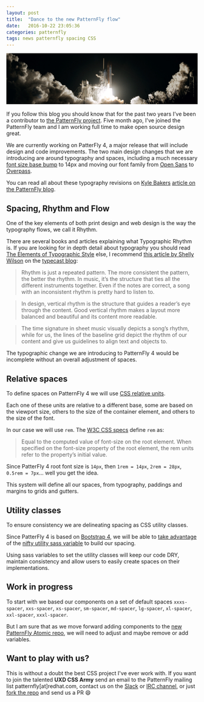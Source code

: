 ```yaml
---
layout: post
title:  "Dance to the new PatternFly flow"
date:   2016-10-22 23:05:36
categories: patternfly
tags: news patternfly spacing CSS
---
```


![PatternFly new visuals](/img/spaces/spaces.jpg)

If you follow this blog you should know that for the past two years I’ve been a contributor to [the PatternFly project](https://www.patternfly.org/). Five month ago, I've joined the PatternFly team and I am working full time to make open source design great.

We are currently working on PatterFly 4, a major release that will include design and code improvements. The two main design changes that we are introducing are around typography and spaces, including a much necessary [font size base bump](https://medium.com/attack-the-front/your-body-text-is-too-small-5e02d36dc902#.o9y3t6r40) to 14px and moving our font family from [Open
Sans](https://fonts.google.com/specimen/Open+Sans) to [Overpass](http://overpassfont.org/).

You can read all about these typography revisions on [Kyle Bakers](https://github.com/orgs/patternfly/people/kybaker) [article on the PatternFly blog](#).

## Spacing, Rhythm and Flow

One of the key elements of both print design and web design is the way the typography flows, we call it Rhythm.

There are several books and articles explaining what Typographic Rhythm is. If you are looking for in depth detail about typography you should read [The Elements of Typographic Style](https://www.amazon.com/Elements-Typographic-Style-Robert-Bringhurst/dp/0881791326) else, I recommend [this article by Shelly Wilson](http://typecast.com/blog/4-simple-steps-to-vertical-rhythm) on the [typecast blog](http://typecast.com/):

> Rhythm is just a repeated pattern. The more consistent the pattern, the better the rhythm. In music, it’s the structure that ties all the different instruments together. Even if the notes are correct, a song with an inconsistent rhythm is pretty hard to listen to.

> In design, vertical rhythm is the structure that guides a reader’s eye through the content. Good vertical rhythm makes a layout more balanced and beautiful and its content more readable.

> The time signature in sheet music visually depicts a song’s rhythm, while for us, the lines of the baseline grid depict the rhythm of our content and give us guidelines to align text and objects to.

The typographic change we are introducing to PatternFly 4 would be incomplete without an overall adjustment of spaces.

## Relative spaces

To define spaces on PatternFly 4 we will use [CSS relative units](https://developer.mozilla.org/en/docs/Web/CSS/length).

Each one of these units are relative to a different base, some are based on the viewport size, others to the size of the container element, and others to the size of the font.

In our case we will use `rem`. The [W3C CSS specs](https://www.w3.org/TR/2016/CR-css-values-3-20160929/#rem) define `rem` as:

> Equal to the computed value of font-size on the root element. When specified on the font-size property of the root element, the rem units refer to the property’s initial value.

Since PatterFly 4 root font size is `14px`, then `1rem = 14px`, `2rem = 28px`, `0.5rem = 7px`... well you get the idea.

This system will define all our spaces, from typography, paddings and margins to grids and gutters.

## Utility classes

To ensure consistency we are delineating spacing as CSS utility classes.

Since PatterFly 4 is based on [Bootstrap 4](http://v4-alpha.getbootstrap.com/), we will be able to [take advantage](http://v4-alpha.getbootstrap.com/utilities/spacing/) of the [nifty utility sass variable](https://github.com/twbs/bootstrap/blob/v4-dev/scss/_variables.scss#L79-L100) to build our spacing.

Using sass variables to set the utility classes will keep our code DRY, maintain consistency and allow users to easily create spaces on their implementations.

## Work in progress

To start with we based our components on a set of default spaces `xxxs-spacer`, `xxs-spacer`, `xs-spacer`, `sm-spacer`, `md-spacer`, `lg-spacer`, `xl-spacer`, `xxl-spacer`, `xxxl-spacer`.

But I am sure that as we move forward adding components to the [new PatternFly Atomic repo](https://github.com/patternfly/patternfly-atomic), we will need to adjust and maybe remove or add variables.

## Want to play with us?

This is without a doubt the best CSS project I've ever work with. If you want to join the talented **UXD CSS Army** send an email to the PatternFly mailing list patternfly[at]redhat.com, contact us on the [Slack](http://patternfly.slack.com) or [IRC channel](http://webchat.freenode.net/?channels=#patternfly), or just [fork the repo](https://github.com/patternfly/patternfly-atomic) and send us a PR :smile:
